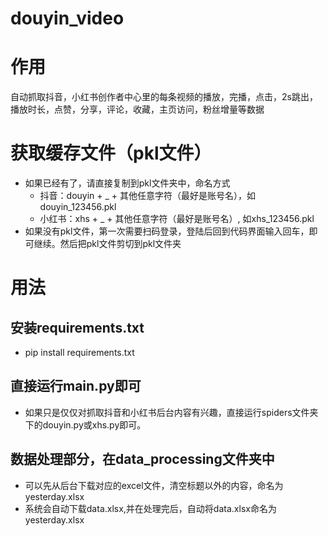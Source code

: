 # douyin_video
# 作用
自动抓取抖音，小红书创作者中心里的每条视频的播放，完播，点击，2s跳出，播放时长，点赞，分享，评论，收藏，主页访问，粉丝增量等数据

# 获取缓存文件（pkl文件）
- 如果已经有了，请直接复制到pkl文件夹中，命名方式
    - 抖音：douyin + _ + 其他任意字符（最好是账号名），如douyin_123456.pkl
    - 小红书：xhs + _ + 其他任意字符（最好是账号名）, 如xhs_123456.pkl
- 如果没有pkl文件，第一次需要扫码登录，登陆后回到代码界面输入回车，即可继续。然后把pkl文件剪切到pkl文件夹

# 用法
## 安装requirements.txt
- pip install requirements.txt
## 直接运行main.py即可
- 如果只是仅仅对抓取抖音和小红书后台内容有兴趣，直接运行spiders文件夹下的douyin.py或xhs.py即可。

## 数据处理部分，在data_processing文件夹中
- 可以先从后台下载对应的excel文件，清空标题以外的内容，命名为yesterday.xlsx
- 系统会自动下载data.xlsx,并在处理完后，自动将data.xlsx命名为yesterday.xlsx
